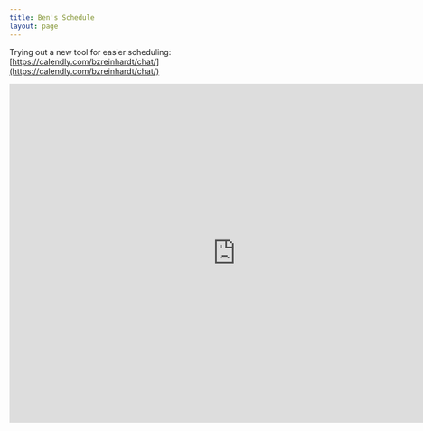 ```yaml
---
title: Ben's Schedule
layout: page
---
```


Trying out a new tool for easier scheduling: [https://calendly.com/bzreinhardt/chat/](https://calendly.com/bzreinhardt/chat/)

<div>
<iframe src="https://calendar.google.com/calendar/embed?height=600&amp;wkst=1&amp;bgcolor=%23FFFFFF&amp;src=bzreinhardt%40gmail.com&amp;color=%237A367A&amp;src=ben%40carebyfern.com&amp;color=%237A367A&amp;src=sbtshqug74rh5e1humnnntsp40%40group.calendar.google.com&amp;color=%237A367A&amp;src=h57al6dl6k677n37osar2l9qi4%40group.calendar.google.com&amp;color=%237A367A&amp;src=f7p87dmnpb6q73ct6lpjob365c%40group.calendar.google.com&amp;color=%237A367A&amp;src=r0jl02m1vgpe320c8fhaoru480%40group.calendar.google.com&amp;color=%237A367A&amp;ctz=America%2FLos_Angeles" style="border-width:0" width="800" height="600" frameborder="0" scrolling="no"></iframe>
</div>
